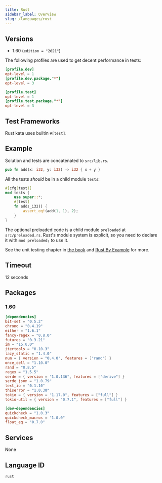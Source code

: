```yaml
---
title: Rust
sidebar_label: Overview
slug: /languages/rust
---
```



## Versions

- 1.60 (`edition = "2021"`)

The following profiles are used to get decent performance in tests:

```toml
[profile.dev]
opt-level = 1
[profile.dev.package."*"]
opt-level = 3

[profile.test]
opt-level = 1
[profile.test.package."*"]
opt-level = 3
```

## Test Frameworks

Rust kata uses builtin `#[test]`.

## Example

Solution and tests are concatenated to `src/lib.rs`.

```rust
pub fn add(x: i32, y: i32) -> i32 { x + y }
```

All the tests _should_ be in a child module `tests`:
```rust
#[cfg(test)]
mod tests {
    use super::*;
    #[test]
    fn adds_i32() {
        assert_eq!(add(1, 1), 2);
    }
}
```

The optional preloaded code is a child module `preloaded` at `src/preloaded.rs`.
Rust's module system is explicit, so you need to declare it with `mod preloaded;` to use it.

See the unit testing chapter in [the book](https://doc.rust-lang.org/book/ch11-01-writing-tests.html) and
[Rust By Example](https://doc.rust-lang.org/rust-by-example/testing/unit_testing.html) for more.

## Timeout
12 seconds

## Packages

### 1.60

```toml
[dependencies]
bit-set = "0.5.2"
chrono = "0.4.19"
either = "1.6.1"
fancy-regex = "0.8.0"
futures = "0.3.21"
im = "15.0.0"
itertools = "0.10.3"
lazy_static = "1.4.0"
num = { version = "0.4.0", features = ["rand"] }
once_cell = "1.10.0"
rand = "0.8.5"
regex = "1.5.5"
serde = { version = "1.0.136", features = ["derive"] }
serde_json = "1.0.79"
text_io = "0.1.10"
thiserror = "1.0.30"
tokio = { version = "1.17.0", features = ["full"] }
tokio-util = { version = "0.7.1", features = ["full"] }

[dev-dependencies]
quickcheck = "1.0.3"
quickcheck_macros = "1.0.0"
float_eq = "0.7.0"
```

## Services

None

## Language ID

`rust`
